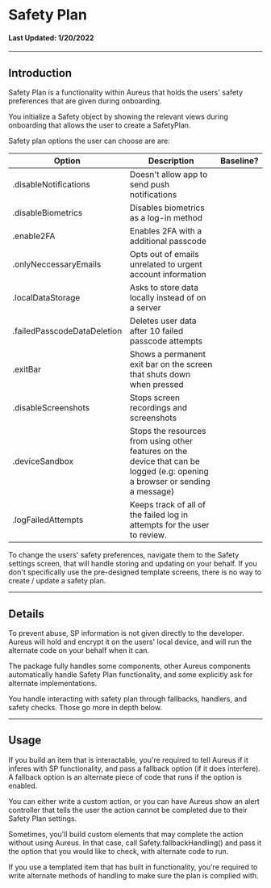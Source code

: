 # Safety Plan
#### Last Updated: 1/20/2022
--------------------

## Introduction

Safety Plan is a functionality within Aureus that holds the users' safety preferences that are given during onboarding. 

You initialize a Safety object by showing the relevant views during onboarding that allows the user to create a SafetyPlan. 

Safety plan options the user can choose are are: 

| Option | Description | Baseline? |
|--------|-------------|----------|
|   .disableNotifications     |    Doesn't allow app to send push notifications         |          |
|   .disableBiometrics     |      Disables biometrics as a log-in method       |          |
|   .enable2FA     |      Enables 2FA with a additional passcode       |          | 
|   .onlyNeccessaryEmails   |     Opts out of emails unrelated to urgent account information        |          | 
|   .localDataStorage     |      Asks to store data locally instead of on a server       |          | 
|   .failedPasscodeDataDeletion    |       Deletes user data after 10 failed passcode attempts      |          | 
|   .exitBar    |     Shows a permanent exit bar on the screen that shuts down when pressed        |          | 
|   .disableScreenshots    |     Stops screen recordings and screenshots        |          | 
|   .deviceSandbox     |      Stops the resources from using other features on the device that can be logged (e.g: opening a browser or sending a message)       |          | 
|   .logFailedAttempts    |      Keeps track of all of the failed log in attempts for the user to review.       |          | 

To change the users' safety preferences, navigate them to the Safety settings screen, that will handle storing and updating on your behalf. If you don't specifically use the pre-designed template screens, there is no way to create / update a safety plan.

--------------------
## Details

To prevent abuse, SP information is not given directly to the developer. Aureus will hold and encrypt it on the users' local device, and will run the alternate code on your behalf when it can. 

The package fully handles some components, other Aureus components automatically handle Safety Plan functionality, and some explicitly ask for alternate implementations. 

You handle interacting with safety plan through fallbacks, handlers, and safety checks. Those go more in depth below.

--------------------
## Usage

If you build an item that is interactable, you're required to tell Aureus if it inferes with SP functionality, and pass a fallback option (if it does interfere). A fallback option is an alternate piece of code that runs if the option is enabled.

You can either write a custom action, or you can have Aureus show an alert controller that tells the user the action cannot be completed due to their Safety Plan settings. 

Sometimes, you'll build custom elements that may complete the action without using Aureus. In that case, call Safety.fallbackHandling() and pass it the option that you would like to check, with alternate code to run. 

If you use a templated item that has built in functionality, you're required to write alternate methods of handling to make sure the plan is complied with. 
